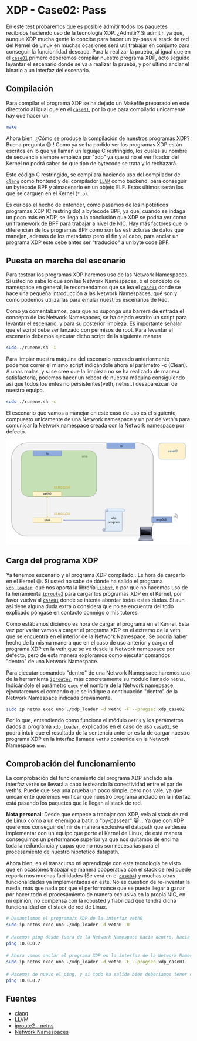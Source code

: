 # XDP - Case02: Pass

En este test probaremos que es posible admitir todos los paquetes recibidos haciendo uso de la tecnología XDP. ¿Admitir? Si admitir, ya que, aunque XDP mucha gente lo concibe para hacer un by-pass al stack de red del Kernel de Linux en muchas ocasiones será util trabajar en conjunto para conseguir la funcionlidad deseada. Para la realizar la prueba, al igual que en el [``case01``](https://github.com/davidcawork/TFG/tree/master/src/use_cases/xdp/case01) primero deberemos compilar nuestro programa XDP, acto seguido levantar el escenario donde se va a realizar la prueba, y por último anclar el binario a un interfaz del escenario.

## Compilación

Para compilar el programa XDP se ha dejado un Makefile preparado en este directorio al igual que en el [``case01``](https://github.com/davidcawork/TFG/tree/master/src/use_cases/xdp/case01), por lo que para compilarlo unicamente hay que  hacer un:

```bash
make
```

Ahora bien, ¿Cómo se produce la compilación de nuestros programas XDP? Buena pregunta :smile: ! Como ya se ha podido ver los programas  XDP están escritos en lo que ya llaman un leguaje C restringido, los cuales su nombre de secuencia siempre empieza por "xdp" ya que si no el verificador del Kernel no podrá saber de que tipo de bytecode se trata y lo rechazará.

Este código C restringido, se compilará haciendo uso del compilador de [``clang``](https://clang.llvm.org/) como frontend y del compilador [``LLVM``](http://llvm.org/) como backend, para conseguir un bytecode BPF y almacenarlo en un objeto ELF. Estos últimos serán los que se carguen en el Kernel (``*.o``).


Es curioso el hecho de entender, como pasamos de los hipotéticos programas XDP (C restringido) a bytecode BPF, ya que, cuando se indaga un poco más en XDP, se llega a la conclusión que XDP se podría ver como un framework de BPF para trabajar a nivel de NIC. Hay más factores que lo diferencian de los programas BPF como son las estructuras de datos que manejan, además de los metadatos pero al fin y al cabo, para anclar un programa XDP este debe antes ser "traducido" a un byte code BPF.


## Puesta en marcha del escenario

Para testear los programas XDP haremos uso de las Network Namespaces. Si usted no sabe lo que son las Network Namespaces, o el concepto de namespace en general, le recomendamos que se lea el [``case01``](https://github.com/davidcawork/TFG/tree/master/src/use_cases/xdp/case01) donde se hace una pequeña introducción a las Network Namespaces, qué son y cómo podemos utilizarlas para emular nuestros escenarios de Red. 

Como ya comentabamos, para que no suponga una barrera de entrada el concepto de las Network Namespaces, se ha dejado escrito un script para levantar el escenario, y para su posterior limpieza. Es importante señalar que el script debe ser lanzado con permisos de root. Para levantar el escenario debemos ejecutar dicho script de la siguiente manera:

```bash
sudo ./runenv.sh -i
```

Para limpiar nuestra máquina del escenario recreado anteriormente podemos correr el mismo script indicándole ahora el parámetro -c (Clean). A unas malas, y si se cree que la limpieza no se ha realizado de manera satisfactoria, podemos hacer un reboot de nuestra máquina consiguiendo así que todos los entes no persistentes(veth, netns..) desaparezcan de nuestro equipo.

```bash
sudo ./runenv.sh -c
```

El escenario que vamos a manejar en este caso de uso es el siguiente, compuesto unicamente de una Network namespace y un par de veth's para comunicar la Network namespace creada con la Network namespace por defecto.

![scenario](../../../../img/use_cases/xdp/case02/scenario.png)

## Carga del programa  XDP

Ya tenemos escenario y el programa XDP compilado.. Es hora de cargarlo en el Kernel :smile:. Si usted no sabe de dónde ha salido el programa [``xdp_loader``](https://github.com/davidcawork/TFG/blob/master/src/use_cases/xdp/util/xdp_loader.c), qué nos aporta la librería [``libbpf``](https://github.com/torvalds/linux/tree/master/tools/lib/bpf), o por que no hacemos uso de la herramienta [``iproute2``](https://wiki.linuxfoundation.org/networking/iproute2) para cargar los programas XDP en el Kernel, por favor vuelva al [``case01``](https://github.com/davidcawork/TFG/tree/master/src/use_cases/xdp/case01) donde se intenta abordar todas estas dudas. Si aun así tiene alguna duda extra o considera que no se encuentra del todo explicado póngase en contacto conmigo o mis tutores.

Como estábamos diciendo es hora de cargar el programa en el Kernel. Esta vez por variar vamos a cargar el programa XDP en el extremo de la veth que se encuentra en el interior de la Network Namespace. Se podría haber hecho de la misma manera que en el caso de uso anterior y cargar el programa XDP en la veth que se ve desde la Network namepsace por defecto, pero de esta manera exploramos como ejecutar comandos "dentro" de una Network Namespace.

Para ejecutar comandos "dentro" de una Network Namepsace haremos uso de la herramienta [``iproute2``](https://wiki.linuxfoundation.org/networking/iproute2), más concretamente su módulo llamado ``netns``. Indicándole el parámetro ``exec`` y el nombre de la Network namepsace, ejecutaremos el comando que se indique a continuación "dentro" de la Network Namespace indicada previamente.


```bash
sudo ip netns exec uno ./xdp_loader -d veth0 -F --progsec xdp_case02
```

Por lo que, entendiendo como funciona el módulo ``netns`` y los parámetros dados al programa [``xdp_loader``](https://github.com/davidcawork/TFG/blob/master/src/use_cases/xdp/util/xdp_loader.c), explicados en el caso de uso [``case01``](https://github.com/davidcawork/TFG/tree/master/src/use_cases/xdp/case01), se podrá intuir que el resultado de la sentencia anterior es la de cargar nuestro programa XDP en la interfaz llamada ``veth0`` contenida en la Network Namespace ``uno``.

## Comprobación del funcionamiento

La comprobación del funcionamiento del programa XDP anclado a la interfaz ``veth0`` se llevará a cabo testeando la conectividad entre el par de veth's. Puede que sea una prueba un poco simple, pero nos vale, ya que unicamente queremos verificar que nuestro programa anclado en la interfaz está pasando los paquetes que le llegan al stack de red. 

**Nota personal**: Desde que empece a trabajar con XDP, veía al stack de red de Linux como a un enemigo a batir, o "by-passear" :smile_cat: .. Ya que con XDP queremos conseguir definir de manera exclusiva el datapath que se desea implementar con un equipo que porte el Kernel de Linux, de esta manera conseguimos un performance superior ya que nos quitamos de encima toda la redundancia y capas que no nos son necesarias para el procesamiento de nuestro hipotetico datapath. 

Ahora bien, en el transcurso  mi aprendizaje con esta tecnología he visto que en ocasiones trabajar de manera cooperativa con el stack de red puede reportarnos muchas facilidades (Se verá en el [``case04``](https://github.com/davidcawork/TFG/tree/master/src/use_cases/xdp/case04)) y muchas otras funcionalidades ya implementadas en este. No es cuestión de re-inventar la rueda, más que nada por que el performance que se puede llegar a ganar por hacer todo el procesamiento de manera exclusiva en la propia NIC, en mi opinión, no compensa con la robusted y fiabilidad que tendrá dicha funcionalidad en el stack de red de Linux. 


```bash
# Desanclamos el programa/s XDP de la interfaz veth0
sudo ip netns exec uno ./xdp_loader -d veth0 -U

# Hacemos ping desde fuera de la Network Namespace hacia dentro, hacia veth0. Deberiamos tener conectividad.
ping 10.0.0.2

# Ahora vamos anclar el programa XDP en la interfaz de la Network Namespace y comprobar la conectividad de nuevo
sudo ip netns exec uno ./xdp_loader -d veth0 -F --progsec xdp_case01

# Hacemos de nuevo el ping, y si todo ha salido bien deberiamos tener conectividad :)
ping 10.0.0.2
```

## Fuentes
* [clang](https://clang.llvm.org/)
* [LLVM](http://llvm.org/)
* [iproute2 - netns](http://man7.org/linux/man-pages/man8/ip-netns.8.html)
* [Network Namespaces](http://man7.org/linux/man-pages/man7/network_namespaces.7.html)
